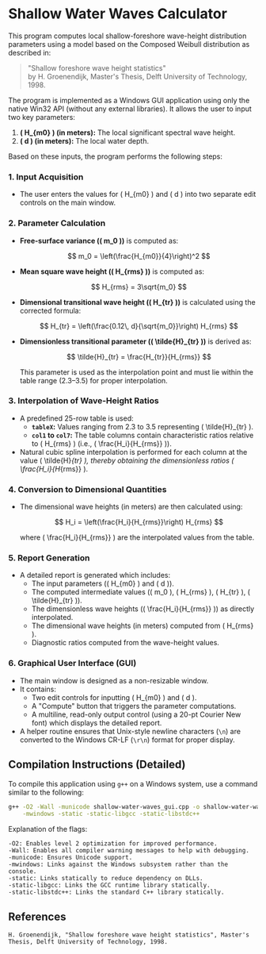 # Shallow Water Waves Calculator

This program computes local shallow-foreshore wave-height distribution parameters using a model based on the Composed Weibull distribution as described in:

> "Shallow foreshore wave height statistics"  
> by H. Groenendijk, Master's Thesis, Delft University of Technology, 1998.

The program is implemented as a Windows GUI application using only the native Win32 API (without any external libraries). It allows the user to input two key parameters:

1. **\( H_{m0} \) (in meters):** The local significant spectral wave height.
2. **\( d \) (in meters):** The local water depth.

Based on these inputs, the program performs the following steps:

### 1. Input Acquisition
- The user enters the values for \( H_{m0} \) and \( d \) into two separate edit controls on the main window.

### 2. Parameter Calculation
- **Free-surface variance (\( m_0 \))** is computed as:

  $$
  m_0 = \left(\frac{H_{m0}}{4}\right)^2
  $$

- **Mean square wave height (\( H_{rms} \))** is computed as:

  $$
  H_{rms} = 3\sqrt{m_0}
  $$

- **Dimensional transitional wave height (\( H_{tr} \))** is calculated using the corrected formula:

  $$
  H_{tr} = \left(\frac{0.12\, d}{\sqrt{m_0}}\right) H_{rms}
  $$

- **Dimensionless transitional parameter (\( \tilde{H}_{tr} \))** is derived as:

  $$
  \tilde{H}_{tr} = \frac{H_{tr}}{H_{rms}}
  $$

  This parameter is used as the interpolation point and must lie within the table range (2.3–3.5) for proper interpolation.

### 3. Interpolation of Wave-Height Ratios
- A predefined 25-row table is used:
  - **`tableX`:** Values ranging from 2.3 to 3.5 representing \( \tilde{H}_{tr} \).
  - **`col1` to `col7`:** The table columns contain characteristic ratios relative to \( H_{rms} \) (i.e., \( \frac{H_i}{H_{rms}} \)).
- Natural cubic spline interpolation is performed for each column at the value \( \tilde{H}_{tr} \), thereby obtaining the dimensionless ratios \( \frac{H_i}{H_{rms}} \).

### 4. Conversion to Dimensional Quantities
- The dimensional wave heights (in meters) are then calculated using:

  $$
  H_i = \left(\frac{H_i}{H_{rms}}\right) H_{rms}
  $$

  where \( \frac{H_i}{H_{rms}} \) are the interpolated values from the table.

### 5. Report Generation
- A detailed report is generated which includes:
  - The input parameters (\( H_{m0} \) and \( d \)).
  - The computed intermediate values (\( m_0 \), \( H_{rms} \), \( H_{tr} \), \( \tilde{H}_{tr} \)).
  - The dimensionless wave heights (\( \frac{H_i}{H_{rms}} \)) as directly interpolated.
  - The dimensional wave heights (in meters) computed from \( H_{rms} \).
  - Diagnostic ratios computed from the wave-height values.

### 6. Graphical User Interface (GUI)
- The main window is designed as a non-resizable window.
- It contains:
  - Two edit controls for inputting \( H_{m0} \) and \( d \).
  - A "Compute" button that triggers the parameter computations.
  - A multiline, read-only output control (using a 20-pt Courier New font) which displays the detailed report.
- A helper routine ensures that Unix-style newline characters (`\n`) are converted to the Windows CR-LF (`\r\n`) format for proper display.


## Compilation Instructions (Detailed)
To compile this application using `g++` on a Windows system, use a command similar to the following:

```bash
g++ -O2 -Wall -municode shallow-water-waves_gui.cpp -o shallow-water-waves_gui \
    -mwindows -static -static-libgcc -static-libstdc++
```
Explanation of the flags:

    -O2: Enables level 2 optimization for improved performance.
    -Wall: Enables all compiler warning messages to help with debugging.
    -municode: Ensures Unicode support.
    -mwindows: Links against the Windows subsystem rather than the console.
    -static: Links statically to reduce dependency on DLLs.
    -static-libgcc: Links the GCC runtime library statically.
    -static-libstdc++: Links the standard C++ library statically.

## References

    H. Groenendijk, "Shallow foreshore wave height statistics", Master's Thesis, Delft University of Technology, 1998.
